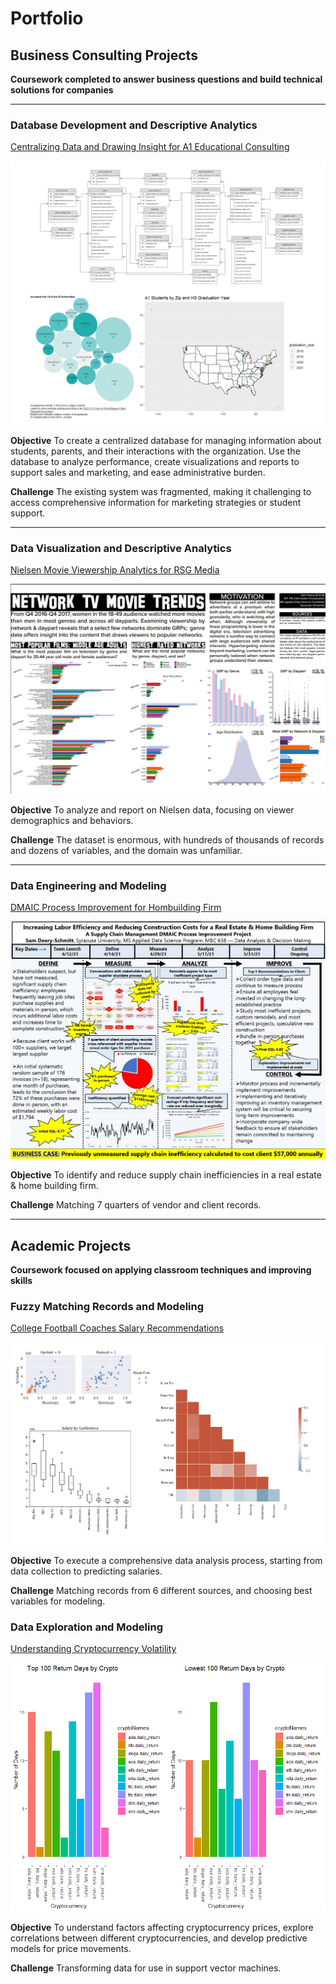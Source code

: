 # Portfolio

## Business Consulting Projects
**Coursework completed to answer business questions and build technical solutions for companies**

---
### Database Development and Descriptive Analytics

[Centralizing Data and Drawing Insight for A1 Educational Consulting](https://github.com/sampds/consulting-mssql-server-database-development-descriptive-analytics)

[<img src="images/a1_thumbnail.png?raw=true">](/pdf/Deery-Schmitt_Samuel_Developing_a_Database_to_Support_A1_College_Prep_Sales_Marketing_and_Administration.pdf)

**Objective**
To create a centralized database for managing information about students, parents, and their interactions with the organization.
Use the database to analyze performance, create visualizations and reports to support sales and marketing, and ease administrative burden.

**Challenge**
The existing system was fragmented, making it challenging to access comprehensive information for marketing strategies or student support.

---
### Data Visualization and Descriptive Analytics

[Nielsen Movie Viewership Analytics for RSG Media](https://github.com/sampds/network-television-movie-trend-analysis)

[<img src="images/nielsen_thumbnail.jpg?raw=true">](/pdf/Deery-Schmitt_Samuel_Nielsen_Report.pdf)

**Objective**
To analyze and report on Nielsen data, focusing on viewer demographics and behaviors.

**Challenge**
The dataset is enormous, with hundreds of thousands of records and dozens of variables, and the domain was unfamiliar.

---
### Data Engineering and Modeling

[DMAIC Process Improvement for Hombuilding Firm](/pdf/Deery-Schmitt_Samuel_DMAIC_Process_Improvement_Project.pdf)

[<img src="images/DMAIC_thumbnail.jpg?raw=true">](/pdf/Deery-Schmitt_Samuel_DMAIC_Process_Improvement_Project.pdf)

**Objective**
To identify and reduce supply chain inefficiencies in a real estate & home building firm.

**Challenge**
Matching 7 quarters of vendor and client records.

---
## Academic Projects
**Coursework focused on applying classroom techniques and improving skills**

### Fuzzy Matching Records and Modeling

[College Football Coaches Salary Recommendations](https://github.com/sampds/fuzzy-matching-college-football)

[<img src="images/college_football_thumbnail.png?raw=true">](/pdf/Deery-Schmitt_Samuel_College_Football_Coach_Salary_Recommendations.pdf)

**Objective**
To execute a comprehensive data analysis process, starting from data collection to predicting salaries.

**Challenge**
Matching records from 6 different sources, and choosing best variables for modeling.

### Data Exploration and Modeling

[Understanding Cryptocurrency Volatility](https://github.com/sampds/understanding-cryptocurrency-volatility)

[<img src="images/cryptocurrency_thumbnail.png?raw=true">](/pdf/Deery-Schmitt_Samuel_Understanding_Cryptocurrency_Volatility.pdf)

**Objective**
To understand factors affecting cryptocurrency prices, explore correlations between different cryptocurrencies, and develop predictive models for price movements.

**Challenge**
Transforming data for use in support vector machines.